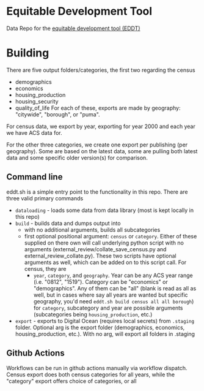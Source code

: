 # Equitable Development Tool

Data Repo for the [equitable development tool (EDDT)](https://legistar.council.nyc.gov/MeetingDetail.aspx?ID=829692&amp;GUID=2F8FEE3A-D5AE-4E32-9BF5-2D935AD6C868&amp;Options=&amp;Search=)

# Building
There are five output folders/categories, the first two regarding the census
- demographics
- economics
- housing_production
- housing_security
- quality_of_life
For each of these, exports are made by geography: "citywide", "borough", or "puma".

For census data, we export by year, exporting for year 2000 and each year we have ACS data for.

For the other three categories, we create one export per publishing (per geography). Some are based on the latest data, some are pulling both latest data and some specific older version(s) for comparison.

## Command line 
eddt.sh is a simple entry point to the functionality in this repo. There are three valid primary commands
- `dataloading` - loads some data from data library (most is kept locally in this repo)
- `build` - builds data and dumps output into 
  - with no additional arguments, builds all subcategories 
  - first optional positional argument: `census` or `category`. Either of these supplied on there own will call underlying python script with no arguments (external_review/collate_save_census.py and external_review_collate.py). These two scripts have optional arguments as well, which can be added on to this script call. For census, they are
    - `year`, `category`, and `geography`. Year can be any ACS year range (i.e. "0812", "1519"). Category can be "economics" or "demographics". Any of them can be "all" (blank is read as all as well, but in cases where say all years are wanted but specific geography, you'd need `eddt.sh build census all all borough`)
  for `category`, subcategory and year are possible arguments (subcategories being `housing_production`, etc.)
- `export` - exports to Digital Ocean (requires local secrets) from `.staging` folder. Optional arg is the export folder (demographics, economics, housing_production, etc.). With no arg, will export all folders in .staging

## Github Actions
Workflows can be run in github actions manually via workflow dispatch. Census export does both census categories for all years, while the "category" export offers choice of categories, or all